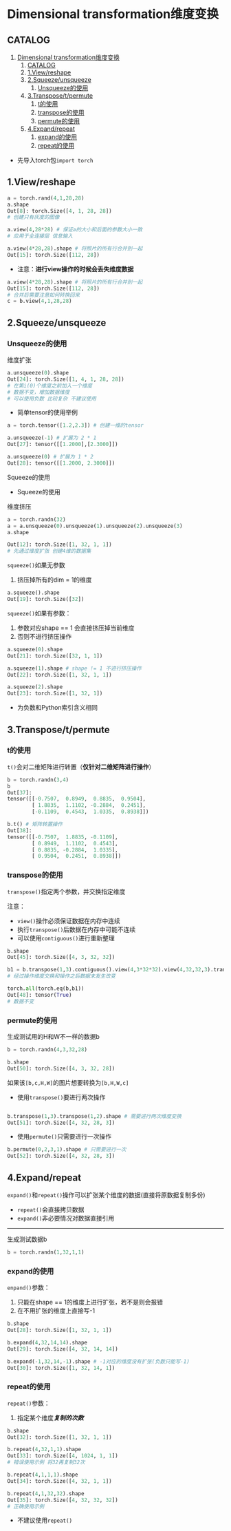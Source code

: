 # Dimensional transformation维度变换

## CATALOG

1. [Dimensional transformation维度变换](#dimensional-transformation维度变换)
   1. [CATALOG](#catalog)
   2. [1.View/reshape](#1viewreshape)
   3. [2.Squeeze/unsqueeze](#2squeezeunsqueeze)
      1. [Unsqueeze的使用](#unsqueeze的使用)
   4. [3.Transpose/t/permute](#3transposetpermute)
      1. [t的使用](#t的使用)
      2. [transpose的使用](#transpose的使用)
      3. [permute的使用](#permute的使用)
   5. [4.Expand/repeat](#4expandrepeat)
      1. [expand的使用](#expand的使用)
      2. [repeat的使用](#repeat的使用)

- 先导入torch包`import torch`

## 1.View/reshape

```Python
a = torch.rand(4,1,28,28)
a.shape
Out[8]: torch.Size([4, 1, 28, 28])
# 创建只有灰度的图像

a.view(4,28*28) # 保证a的大小和后面的参数大小一致
# 应用于全连接层 信息输入

a.view(4*28,28).shape # 将照片的所有行合并到一起
Out[15]: torch.Size([112, 28])
```

- 注意：**进行view操作的时候会丢失维度数据**

```Python
a.view(4*28,28).shape # 将照片的所有行合并到一起
Out[15]: torch.Size([112, 28])
# 合并后需要注意如何转换回来
c = b.view(4,1,28,28)
```

## 2.Squeeze/unsqueeze

### Unsqueeze的使用

维度扩张

```Python
a.unsqueeze(0).shape
Out[24]: torch.Size([1, 4, 1, 28, 28])
# 在第i(0)个维度之前加入一个维度
# 数据不变，增加数据维度
# 可以使用负数 比较复杂 不建议使用
```

- 简单tensor的使用举例

```Python
a = torch.tensor([1.2,2.3]) # 创建一维的tensor

a.unsqueeze(-1) # 扩展为 2 * 1
Out[27]: tensor([[1.2000],[2.3000]])

a.unsqueeze(0) # 扩展为 1 * 2
Out[28]: tensor([[1.2000, 2.3000]])
```

Squeeze的使用

- Squeeze的使用

维度挤压

```Python
a = torch.randn(32)
a = a.unsqueeze(0).unsqueeze(1).unsqueeze(2).unsqueeze(3)
a.shape

Out[12]: torch.Size([1, 32, 1, 1])
# 先通过维度扩张 创建4维的数据集
```

`squeeze()`如果无参数

1. 挤压掉所有的dim = 1的维度

```Python
a.squeeze().shape
Out[19]: torch.Size([32])               
```

`squeeze()`如果有参数：

1. 参数对应shape == 1 会直接挤压掉当前维度
2. 否则不进行挤压操作

```Python
a.squeeze(0).shape
Out[21]: torch.Size([32, 1, 1])

a.squeeze(1).shape # shape != 1 不进行挤压操作
Out[22]: torch.Size([1, 32, 1, 1])

a.squeeze(2).shape
Out[23]: torch.Size([1, 32, 1])
```

- 为负数和Python索引含义相同

## 3.Transpose/t/permute

### t的使用

`t()`会对二维矩阵进行转置（**仅针对二维矩阵进行操作**）

```Python
b = torch.randn(3,4)
b
Out[37]: 
tensor([[-0.7507,  0.8949,  0.8835,  0.9504],
        [ 1.8835,  1.1102, -0.2884,  0.2451],
        [-0.1109,  0.4543,  1.0335,  0.8938]])

b.t() # 矩阵转置操作
Out[38]: 
tensor([[-0.7507,  1.8835, -0.1109],
        [ 0.8949,  1.1102,  0.4543],
        [ 0.8835, -0.2884,  1.0335],
        [ 0.9504,  0.2451,  0.8938]])
```

### transpose的使用

`transpose()`指定两个参数，并交换指定维度

注意：

- `view()`操作必须保证数据在内存中连续
- 执行`transpose()`后数据在内存中可能不连续
- 可以使用`contiguous()`进行重新整理

```Python
b.shape
Out[45]: torch.Size([4, 3, 32, 32])

b1 = b.transpose(1,3).contiguous().view(4,3*32*32).view(4,32,32,3).transpose(1,3)
# 经过操作维度交换和操作之后数据未发生改变

torch.all(torch.eq(b,b1))
Out[48]: tensor(True)
# 数据不变
```

### permute的使用

生成测试用的H和W不一样的数据b

```Python
b = torch.randn(4,3,32,28)

b.shape
Out[50]: torch.Size([4, 3, 32, 28])
```

如果该`[b,c,H,W]`的图片想要转换为`[b,H,W,c]`

- 使用`transpose()`要进行两次操作

```Python

b.transpose(1,3).transpose(1,2).shape # 需要进行两次维度变换
Out[51]: torch.Size([4, 32, 28, 3])
```

- 使用`permute()`只需要进行一次操作

```Python
b.permute(0,2,3,1).shape # 只需要进行一次
Out[52]: torch.Size([4, 32, 28, 3])
```

## 4.Expand/repeat

`expand()`和`repeat()`操作可以扩张某个维度的数据(直接将原数据复制多份)

- `repeat()`会直接拷贝数据
- `expand()`非必要情况对数据直接引用

---

生成测试数据b

```Python
b = torch.randn(1,32,1,1)
```

### expand的使用

`enpand()`参数：

1. 只能在shape == 1的维度上进行扩张，若不是则会报错
2. 在不用扩张的维度上直接写-1

```Python
b.shape
Out[28]: torch.Size([1, 32, 1, 1])

b.expand(4,32,14,14).shape
Out[29]: torch.Size([4, 32, 14, 14])

b.expand(-1,32,14,-1).shape # -1对应的维度没有扩张(负数只能写-1)
Out[30]: torch.Size([1, 32, 14, 1])
```

### repeat的使用

`repeat()`参数：

1. 指定某个维度***复制的次数***

```Python
b.shape
Out[32]: torch.Size([1, 32, 1, 1])

b.repeat(4,32,1,1).shape
Out[33]: torch.Size([4, 1024, 1, 1])
# 错误使用示例 将32再复制32次

b.repeat(4,1,1,1).shape
Out[34]: torch.Size([4, 32, 1, 1])

b.repeat(4,1,32,32).shape
Out[35]: torch.Size([4, 32, 32, 32])
# 正确使用示例
```

- 不建议使用`repeat()`
